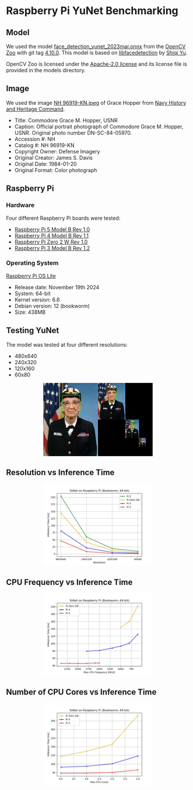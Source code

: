 # Raspberry Pi YuNet Benchmarking

## Model
We used the model [face_detection_yunet_2023mar.onnx](models/face_detection_yunet_2023mar.onnx) from the [OpenCV Zoo](https://github.com/opencv/opencv_zoo) with git tag [4.10.0](https://github.com/opencv/opencv_zoo/tree/4.10.0). This model is based on [libfacedetection](https://github.com/ShiqiYu/libfacedetection) by [Shiqi Yu](https://github.com/ShiqiYu).

OpenCV Zoo is licensed under the [Apache-2.0 license](models/LICENSE) and its license file is provided in the models directory.

## Image
We used the image [NH 96919-KN.jpeg](images/NH%2096919-KN.jpeg) of Grace Hopper from [Navy History and Heritage Command](https://www.history.navy.mil/content/history/nhhc/our-collections/photography/numerical-list-of-images/nhhc-series/nh-series/NH-96000/NH-96919-KN.html).

- Title: Commodore Grace M. Hopper, USNR
- Caption: Official portrait photograph of Commodore Grace M. Hopper, USNR. Original photo number DN-SC-84-05970.
- Accession #: NH
- Catalog #: NH 96919-KN
- Copyright Owner: Defense Imagery
- Original Creator: James S. Davis
- Original Date: 1984-01-20
- Original Format: Color photograph

## Raspberry Pi
### Hardware
Four different Raspberry Pi boards were tested:
- [Raspberry Pi 5 Model B Rev 1.0](https://www.raspberrypi.com/products/raspberry-pi-5/)
- [Raspberry Pi 4 Model B Rev 1.1](https://www.raspberrypi.com/products/raspberry-pi-4-model-b/specifications/)
- [Raspberry Pi Zero 2 W Rev 1.0](https://www.raspberrypi.com/products/raspberry-pi-zero-2-w/)
- [Raspberry Pi 3 Model B Rev 1.2](https://www.raspberrypi.com/products/raspberry-pi-3-model-b/)

### Operating System
[Raspberry Pi OS Lite](https://downloads.raspberrypi.com/raspios_lite_arm64/images/raspios_lite_arm64-2024-11-19/)
- Release date: November 19th 2024
- System: 64-bit
- Kernel version: 6.6
- Debian version: 12 (bookworm)
- Size: 438MB

## Testing YuNet
The model was tested at four different resolutions:
- 480x640
- 240x320
- 120x160
- 60x80

<p align="center">
    <img src="data/multi_resolution_yunet_test.jpg" width="300"/>
</p>

## Resolution vs Inference Time
<p align="center">
    <img src="data/rpi_yunet_resolution.jpg" width="300"/>
</p>

## CPU Frequency vs Inference Time
<p align="center">
    <img src="data/rpi_yunet_cpu_freq.jpg" width="300"/>
</p>

## Number of CPU Cores vs Inference Time
<p align="center">
    <img src="data/rpi_yunet_cpu_num.jpg" width="300"/>
</p>
